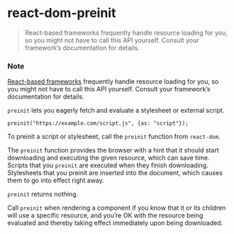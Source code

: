 # react-dom-preinit

> React-based frameworks frequently handle resource loading for you, so you might not have to call this API yourself. Consult your framework’s documentation for details.



### Note

[React-based frameworks](/learn/start-a-new-react-project) frequently handle resource loading for you, so you might not have to call this API yourself. Consult your framework’s documentation for details.

`preinit` lets you eagerly fetch and evaluate a stylesheet or external script.

    preinit("https://example.com/script.js", {as: "script"});

To preinit a script or stylesheet, call the `preinit` function from `react-dom`.

The `preinit` function provides the browser with a hint that it should start downloading and executing the given resource, which can save time. Scripts that you `preinit` are executed when they finish downloading. Stylesheets that you preinit are inserted into the document, which causes them to go into effect right away.

`preinit` returns nothing.

Call `preinit` when rendering a component if you know that it or its children will use a specific resource, and you’re OK with the resource being evaluated and thereby taking effect immediately upon being downloaded.
